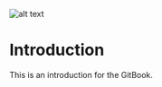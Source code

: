 ![alt text](https://avatars1.githubusercontent.com/u/11352045?v=3&s=200 "Open Smart Grid Platform")
# Introduction

This is an introduction for the GitBook.
